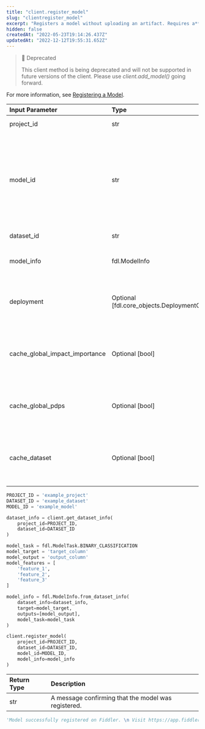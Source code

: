 ```yaml
---
title: "client.register_model"
slug: "clientregister_model"
excerpt: "Registers a model without uploading an artifact. Requires a** fdl.ModelInfo** object containing information about the model."
hidden: false
createdAt: "2022-05-23T19:14:26.437Z"
updatedAt: "2022-12-12T19:55:31.652Z"
---
```

> 🚧 Deprecated
> 
> This client method is being deprecated and will not be supported in future versions of the client.  Please use _client.add_model()_ going forward.

For more information, see [Registering a Model](doc:registering-a-model).

| Input Parameter                | Type                                          | Default | Description                                                                                                                                                                                              |
| :----------------------------- | :-------------------------------------------- | :------ | :------------------------------------------------------------------------------------------------------------------------------------------------------------------------------------------------------- |
| project_id                     | str                                           | None    | The unique identifier for the project.                                                                                                                                                                   |
| model_id                       | str                                           | None    | A unique identifier for the model. Must be a lowercase string between 2-30 characters containing only alphanumeric characters and underscores. Additionally, it must not start with a numeric character. |
| dataset_id                     | str                                           | None    | The unique identifier for the dataset.                                                                                                                                                                   |
| model_info                     | fdl.ModelInfo                                 | None    | A [fdl.ModelInfo()](ref:fdlmodelinfo) object containing information about the model.                                                                                                                     |
| deployment                     | Optional [fdl.core_objects.DeploymentOptions] | None    | A **DeploymentOptions** object containing information about the model deployment.                                                                                                                        |
| cache_global_impact_importance | Optional [bool]                               | True    | If True, global feature impact and global feature importance will be precomputed and cached when the model is registered.                                                                                |
| cache_global_pdps              | Optional [bool]                               | False   | If True, global partial dependence plots will be precomputed and cached when the model is registered.                                                                                                    |
| cache_dataset                  | Optional [bool]                               | True    | If True, histogram information for the baseline dataset will be precomputed and cached when the model is registered.                                                                                     |

```python Usage
PROJECT_ID = 'example_project'
DATASET_ID = 'example_dataset'
MODEL_ID = 'example_model'

dataset_info = client.get_dataset_info(
    project_id=PROJECT_ID,
    dataset_id=DATASET_ID
)

model_task = fdl.ModelTask.BINARY_CLASSIFICATION
model_target = 'target_column'
model_output = 'output_column'
model_features = [
    'feature_1',
    'feature_2',
    'feature_3'
]

model_info = fdl.ModelInfo.from_dataset_info(
    dataset_info=dataset_info,
    target=model_target,
    outputs=[model_output],
    model_task=model_task
)

client.register_model(
    project_id=PROJECT_ID,
    dataset_id=DATASET_ID,
    model_id=MODEL_ID,
    model_info=model_info
)
```



| Return Type | Description                                         |
| :---------- | :-------------------------------------------------- |
| str         | A message confirming that the model was registered. |

```python Response
'Model successfully registered on Fiddler. \n Visit https://app.fiddler.ai/projects/example_project'
```
